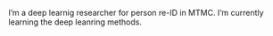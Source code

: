 I’m a deep learnig researcher for person re-ID in MTMC.
I’m currently learning the deep leanring methods.
